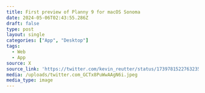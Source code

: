 ```yaml
---
title: First preview of Planny 9 for macOS Sonoma
date: 2024-05-06T02:43:55.286Z
draft: false
type: post
layout: single
categories: ["App", "Desktop"]
tags:
  - Web
  - App
source: X
source_link: 'https://twitter.com/kevin_reutter/status/1739781522763235648'
media: /uploads/twitter.com_GCTx8PuWwAAgN6i.jpeg
media_type: image
---
```


